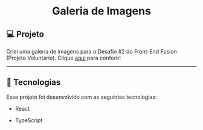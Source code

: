 <h1 align="center">Galeria de Imagens</h1>

## 💻 Projeto

Criei uma galeria de imagens para o Desafio #2 do Front-End Fusion (Projeto Voluntário). Clique <a href="https://galeria-image.vercel.app/">aqui</a> para conferir!

---

## 🚀 Tecnologias

Esse projeto foi desenvolvido com as seguintes tecnologias:

- React
  
- TypeScript
  

